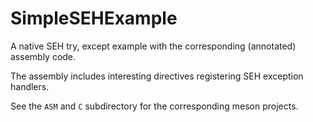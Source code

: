 # SimpleSEHExample

A native SEH try, except example with the corresponding (annotated) assembly code.

The assembly includes interesting directives registering SEH exception handlers.

See the `ASM` and `C` subdirectory for the corresponding meson projects.